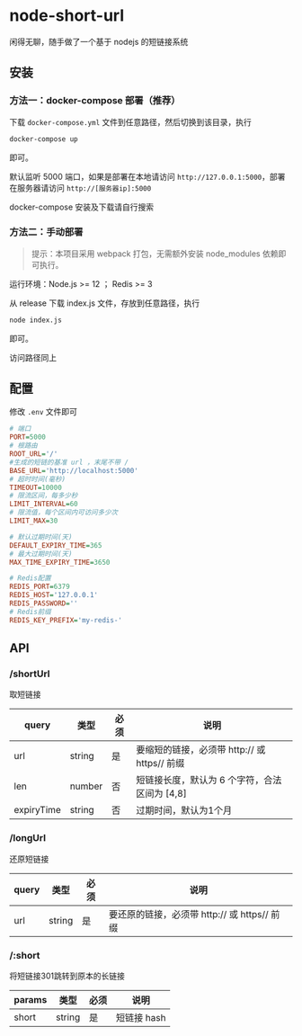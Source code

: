 # node-short-url

闲得无聊，随手做了一个基于 nodejs 的短链接系统

## 安装

### 方法一：docker-compose 部署（推荐）

下载 `docker-compose.yml` 文件到任意路径，然后切换到该目录，执行

```sh
docker-compose up
```

即可。

默认监听 5000 端口，如果是部署在本地请访问 `http://127.0.0.1:5000`，部署在服务器请访问 `http://[服务器ip]:5000`

docker-compose 安装及下载请自行搜索

### 方法二：手动部署

>   提示：本项目采用 webpack 打包，无需额外安装 node_modules 依赖即可执行。

运行环境：Node.js >= 12 ； Redis >= 3

从 release 下载 index.js 文件，存放到任意路径，执行

```sh
node index.js
```

即可。

访问路径同上

## 配置

修改 `.env` 文件即可

```ini
# 端口
PORT=5000
# 根路由
ROOT_URL='/'
#生成的短链的基准 url ，末尾不带 /
BASE_URL='http://localhost:5000'
# 超时时间(毫秒)
TIMEOUT=10000
# 限流区间，每多少秒
LIMIT_INTERVAL=60
# 限流值，每个区间内可访问多少次
LIMIT_MAX=30

# 默认过期时间(天)
DEFAULT_EXPIRY_TIME=365
# 最大过期时间(天)
MAX_TIME_EXPIRY_TIME=3650

# Redis配置
REDIS_PORT=6379
REDIS_HOST='127.0.0.1'
REDIS_PASSWORD=''
# Redis前缀
REDIS_KEY_PREFIX='my-redis-'
```

## API

### /shortUrl

取短链接

| query      | 类型   | 必须 | 说明                                          |
|------------|--------|------|-----------------------------------------------|
| url        | string | 是   | 要缩短的链接，必须带 http:// 或 https// 前缀  |
| len        | number | 否   | 短链接长度，默认为 6 个字符，合法区间为 [4,8] |
| expiryTime | string | 否   | 过期时间，默认为1个月                         |

### /longUrl

还原短链接

| query | 类型   | 必须 | 说明                                         |
|-------|--------|------|----------------------------------------------|
| url   | string | 是   | 要还原的链接，必须带 http:// 或 https// 前缀 |

### /:short

将短链接301跳转到原本的长链接

| params | 类型   | 必须 | 说明        |
|--------|--------|------|-------------|
| short  | string | 是   | 短链接 hash |